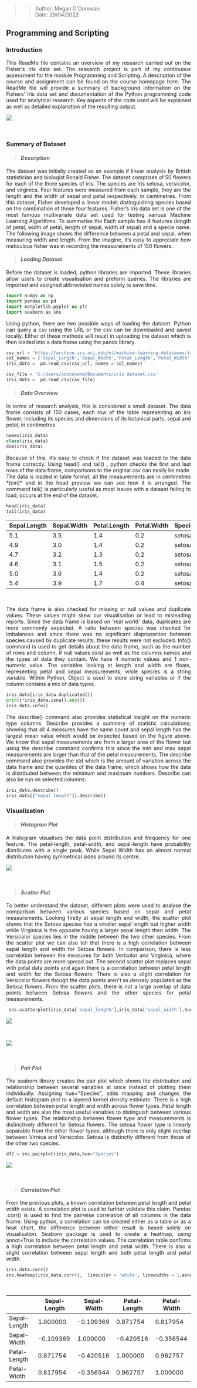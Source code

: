 >> Author: Megan O'Donovan  
>> Date: 29/04/2022
##  Programming and Scripting 

### Introduction 
<p align="justify">
This ReadMe file contains an overview of my research carried out on the Fisher’s Iris data set. The research project is part of my continuous assessment for the module Programming and Scripting. A description of the course and assignment can be found on the course homepage here. The ReadMe file will provide a summary of background information on the Fishers’ Iris data set and documentation of the Python programming code used for analytical research. Key aspects of the code used will be explained as well as detailed explanation of the resulting output. <br/> </p>
<p align="centre">
  <img src="https://github.com/megan1103/pands-project/blob/main/Iris%20flowers%20in%20Fisher%20dataset.png" >
</p>
<br/> 


### Summary of Dataset 
>#### *Description* 
<p align="justify">The dataset was initially created as an example if linear analysis by British statistician and biologist Ronald Fisher. The dataset comprises of 50 flowers for each of the three species of iris. The species are Iris setosa, versicolor, and virginica. Four features were measured from each sample, they are the length and the width of sepal and petal respectively, in centimetres. From this dataset, Fisher developed a linear model; distinguishing species based on the combination of those four features. Fisher’s Iris data set is one of the most famous multivariate data set used for testing various Machine Learning Algorithms. To summarise the Each sample has 4 features (length of petal, width of petal, length of sepal, width of sepal) and a specie name. The following image shows the difference between a petal and sepal, when measuring width and length. From the imagine, it’s easy to appreciate how meticulous fisher was in recording the measurements of 150 flowers.  <br/> </p>

>#### *Loading Dataset*
<p align="justify">Before the dataset is loaded, python libraries are imported. These libraries allow users to create visualisation and preform queries. The libraries are imported and assigned abbreviated names solely to save time.  <br/> </p>

```python 
import numpy as np    
import pandas as pd  
import matplotlib.pyplot as plt 
import seaborn as sns
```

<p align="justify">Using python, there are two possible ways of loading the dataset. Python can query a csv using the URL or the csv can be downloaded and saved locally. Either of these methods will result in uploading the dataset which is then loaded into a data frame using the panda library.  <br/> </p>
 
```python
csv_url = 'https://archive.ics.uci.edu/ml/machine-learning-databases/iris/iris.data'
col_names = ['Sepal_Length','Sepal_Width','Petal_Length','Petal_Width','Class']
iris_data =  pd.read_csv(csv_url, names = col_names)
```
 
```python
csv_file = 'C:/Users/odonovanm/Documents/iris dataset.csv'
iris_data =  pd.read_csv(csv_file)
```

>#### *Data Overview*
<p align="justify">In terms of research analysis, this is considered a small dataset. The data frame consists of 150 cases, each row of the table representing an iris flower; including its species and dimensions of its botanical parts, sepal and petal, in centimetres. <br/> </p>

```python
names(iris_data)
class(iris_data)
dim(iris_data)
```

<p align="justify">Because of this, it’s easy to check if the dataset was loaded to the data frame correctly. Using head() and tail() , python checks the first and last rows of the data frame, comparisons to the original csv can easily be made.  The data is loaded in table format, all the measurements are in centimetres *(cm)* and in the head preview we can see how it is arranged. The command tail() is particularly useful as most issues with a dataset failing to load, occurs at the end of the dataset.    <br/> </p>

```python
head(iris_data)
tail(iris_data)
```

| Sepal.Length     | Sepal.Width      | Petal.Length     | Petal.Width     |Species   |
| ------------- | ------------- | -------- | -------- | -------- |
|      5.1    |      3.5    |      1.4    |      0.2    |      setosa|
|      4.9    |      3.0    |      1.4    |      0.2    |      setosa|
|      4.7    |      3.2    |      1.3    |      0.2    |      setosa|
|      4.6    |      3.1    |      1.5    |      0.2    |      setosa|
|      5.0    |      3.6    |      1.4    |      0.2    |      setosa|
|      5.4    |      3.9    |      1.7    |      0.4    |      setosa|


 <br/>

<p align="justify">The data frame is also checked for missing or null values and duplicate values. These values might skew our visualisation or lead to misleading reports. Since the data frame is based on 'real world' data, duplicates are more commonly expected. A ratio between species was checked for imbalances and since there was no significant disproportion between species caused by duplicate results, these results were not excluded. Info() command is used to get details about the data frame, such as the number of rows and column, if null values exist as well as the columns names and the types of data they contain. We have 4 numeric values and 1 non-numeric value. The variables looking at length and width are floats, representing petal and sepal measurements, while species is a string variable. Within Python, Object is used to store string variables or if the column contains a mix of data types. <br/></p>

```python
iris_data[iris_data.duplicated()]
print(*iris_data.isna().any())
iris_data.info()
```

<p align="justify">The describe() command also provides statistical insight on the numeric type columns. Describe provides a summary of statistic calculations; showing that all 4 measures have the same count and sepal length has the largest mean value which would be expected based on the figure above. We know that sepal measurements are from a larger area of the flower but using the describe command confirms this since the min and max sepal measurements are larger than that of the petal measurements. The describe command also provides the std which is the amount of variation across the data frame and the quantiles of the data frame, which shows how the data is distributed between the minimum and maximum numbers. Describe can also be run on selected columns:  <br/></p>

```python
iris_data.describe()
iris_data[["sepal_length"]].describe()
```
### Visualization 

> #### *Histogram Plot*
<p align="justify"> A histogram visualises the data point distribution and frequency for one feature. The petal-length, petal-width, and sepal-length have probability distributes with a single peak. While Sepal Width has an almost normal distribution having symmetrical sides around its centre.
   <br/></p>
   
 <p align="centre">
   <img src="https://github.com/megan1103/pands-project/blob/main/histogram.png" >
</p>
<br/> 

> #### *Scatter Plot*
<p align="justify">To better understand the dataset, different plots were used to analyse the comparison between various species based on sepal and petal measurements. Looking firstly at sepal length and width, the scatter plot shows that the Setosa species has a smaller sepal length but higher width while Virginica is the opposite having a larger sepal length then width. The Versicolor species lies in the middle between the two other species. From the scatter plot we can also tell that there is a high correlation between sepal length and width for Setosa flowers. In comparison, there is less correlation between the measures for both Vericolor and Virginica, where the data points are more spread out. The second scatter plot replaces sepal with petal data points and again there is a correlation between petal length and width for the Setosa flowers. There is also a slight correlation for Versicolor flowers though the data points aren't as densely populated as the Setosa flowers. From the scatter plots, there is not a large overlap of data points between Setosa flowers and the other species for petal measurements.  <br/></p>

```python
 sns.scatterplot(iris_data['sepal_length'],iris_data['sepal_width'],hue =iris_data['species'],s=50)
 ```
 
 <p align="centre">
  <img src="https://github.com/megan1103/pands-project/blob/main/Comparison%20between%20various%20species%20via%20sepal.png" >
</p>
<br/> 

 <p align="centre">
  <img src="https://github.com/megan1103/pands-project/blob/main/Comparison%20between%20various%20species%20via%20petal.png" >
</p>
<br/> 
 
 
> #### *Pair Plot*
<p align="justify">The seaborn library creates the pair plot which shows the distribution and relationship between several variables at once instead of plotting them individually. Assigning hue="Species", adds mapping and changes the default histogram plot to a layered kernel density estimate. There is a high correlation between petal length and width across flower types. Petal length and width are also the most useful variables to distinguish between various flower types. The relationship between flower type and measurements is distinctively different for Setosa flowers. The setosa flower type is linearly separable from the other flower types, although there is only slight overlap between Virnica and Versicolor. Setosa is distinctly different from those of the other two species.  <br/></p>

```python
df2 = sns.pairplot(iris_data,hue="Species")
```

 <p align="centre">
  <img src="https://github.com/megan1103/pands-project/blob/main/pairplot.png" >
</p>
<br/> 

> #### *Correlation Plot*
<p align="justify">From the previous plots, a known correlation between petal length and petal width exists. A correlation plot is used to further validate this claim. Pandas .corr() is used to find the pairwise correlation of all columns in the data frame. Using python, a correlation can be created either as a table or as a heat chart, the difference between either result is based solely on visualisation. Seaborn package is used to create a heatmap, using annot=True to include the correlation values. The correlation table confirms a high correlation between petal length and petal width. There is also a slight correlation between sepal length and both petal length and petal width.     <br/> </p>

```python
iris_data.corr()
sns.heatmap(iris_data.corr(),  linecolor = 'white', linewidths = 1,annot=True) 
```

 <br/>


|      | Sepal-Length     | Sepal-Width      | Petal-Length     | Petal-Width     |
| ------------- | ------------- | -------- | -------- | -------- |
|      Sepal-Length    |      1.000000    |      -0.109369    |      0.871754    |      0.817954|
|      Sepal-Width    |      -0.109369    |      1.000000    |      -0.420516    |      -0.356544|
|      Petal-Length    |      0.871754    |      -0.420516    |      1.000000    |      0.962757|
|      Petal-Width    |      0.817954    |      -0.356544    |      0.962757    |      1.000000|


 <br/>
